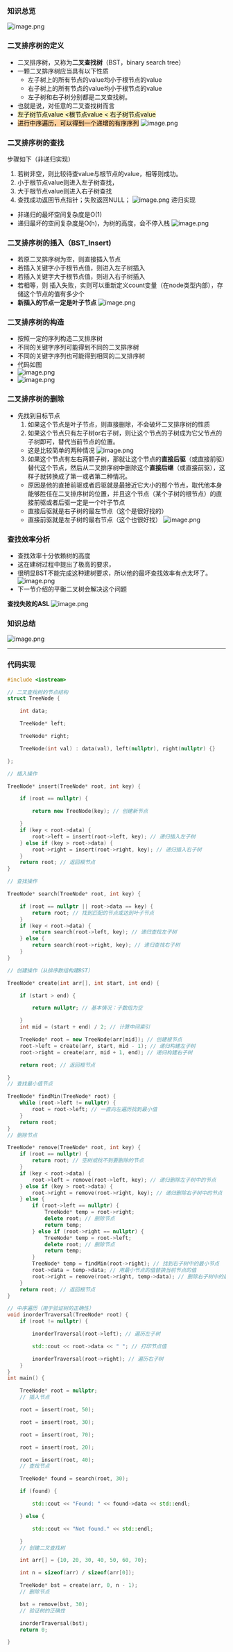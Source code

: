 
### 知识总览
![image.png](https://iili.io/JKm6MrX.png)
### 二叉排序树的定义
- 二叉排序树，又称为**二叉查找树**（BST，binary search tree）
- 一颗二叉排序树应当具有以下性质
	- 左子树上的所有节点的value均小于根节点的value
	- 右子树上的所有节点的value均小于根节点的value
	- 左子树和右子树分别都是二叉查找树。
- 也就是说，对任意的二叉查找树而言 
- <mark style="background: #FFF3A3A6;">左子树节点value <根节点value < 右子树节点value </mark>
- <mark style="background: #FFB86CA6;">进行中序遍历，可以得到一个递增的有序序列</mark>
![image.png](https://iili.io/JKmLFCQ.png)

### 二叉排序树的查找
步骤如下（非递归实现）
1. 若树非空，则比较待查value与根节点的value，相等则成功。
2. 小于根节点value则进入左子树查找，
3. 大于根节点value则进入右子树查找
4. 查找成功返回节点指针；失败返回NULL；
![image.png](https://iili.io/JKmLWMl.png)
递归实现
- 非递归的最坏空间复杂度是O(1)
- 递归最坏的空间复杂度是O(h)，为树的高度，会不停入栈
	![image.png](https://iili.io/JKmLgMQ.png)

### 二叉排序树的插入（BST_Insert)
- 若原二叉排序树为空，则直接插入节点
- 若插入关键字小于根节点值，则进入左子树插入
- 若插入关键字大于根节点值，则进入右子树插入
- 若相等，则 插入失败，实则可以重新定义count变量（在node类型内部），存储这个节点的值有多少个
- **新插入的节点一定是叶子节点**
![image.png](https://iili.io/JKmtTZb.png)


### 二叉排序树的构造
- 按照一定的序列构造二叉排序树
- 不同的关键字序列可能得到不同的二叉排序树
- 不同的关键字序列也可能得到相同的二叉排序树
- 代码如图
- ![image.png](https://iili.io/JKmtVoJ.png)
- ![image.png](https://iili.io/JKmt6Kl.png)

### 二叉排序树的删除
- 先找到目标节点
	1. 如果这个节点是叶子节点，则直接删除，不会破坏二叉排序树的性质
	2. 如果这个节点只有左子树or右子树，则让这个节点的子树成为它父节点的子树即可，替代当前节点的位置。
	- 这是比较简单的两种情况
	![image.png](https://iili.io/JKpKjXp.png)
	3. 如果这个节点有左右两颗子树，那就让这个节点的**直接后驱**（或直接前驱）替代这个节点，然后从二叉排序树中删除这个**直接后继**（或直接前驱），这样子就转换成了第一或者第二种情况。
	- 原因是他的直接前驱或者后驱就是最接近它大小的那个节点，取代他本身能够胜任在二叉排序树的位置，并且这个节点（某个子树的根节点）的直接前驱或者后驱一定是一个叶子节点
	- 直接后驱就是右子树的最左节点（这个是很好找的）
	- 直接前驱就是左子树的最右节点（这个也很好找）
	 ![image.png](https://iili.io/JKpCXat.png)

### 查找效率分析
- 查找效率十分依赖树的高度
- 这在建树过程中提出了极高的要求，
- 很明显BST不能完成这种建树要求，所以他的最坏查找效率有点太坏了。
![image.png](https://iili.io/JKpzUzu.png)
- 下一节介绍的平衡二叉树会解决这个问题

**查找失败的ASL**
![image.png](https://iili.io/JKpT0tn.png)


### 知识总结
![image.png](https://iili.io/JKpTWF4.png)


---
### 代码实现
```cpp
#include <iostream>

// 二叉查找树的节点结构
struct TreeNode {

    int data;

    TreeNode* left;

    TreeNode* right;

    TreeNode(int val) : data(val), left(nullptr), right(nullptr) {}

};

// 插入操作

TreeNode* insert(TreeNode* root, int key) {

    if (root == nullptr) {

        return new TreeNode(key); // 创建新节点

    }
    if (key < root->data) {
        root->left = insert(root->left, key); // 递归插入左子树
    } else if (key > root->data) {
        root->right = insert(root->right, key); // 递归插入右子树
    }
    return root; // 返回根节点
}

// 查找操作

TreeNode* search(TreeNode* root, int key) {

    if (root == nullptr || root->data == key) {
        return root; // 找到匹配的节点或达到叶子节点
    }
    if (key < root->data) {
        return search(root->left, key); // 递归查找左子树
    } else {
        return search(root->right, key); // 递归查找右子树
    }
}

// 创建操作（从排序数组构建BST）

TreeNode* create(int arr[], int start, int end) {

    if (start > end) {

        return nullptr; // 基本情况：子数组为空

    }
    int mid = (start + end) / 2; // 计算中间索引

    TreeNode* root = new TreeNode(arr[mid]); // 创建根节点
    root->left = create(arr, start, mid - 1); // 递归构建左子树
    root->right = create(arr, mid + 1, end); // 递归构建右子树

    return root; // 返回根节点

}
// 查找最小值节点

TreeNode* findMin(TreeNode* root) {
    while (root->left != nullptr) {
        root = root->left; // 一直向左遍历找到最小值
    }
    return root;
}
// 删除节点

TreeNode* remove(TreeNode* root, int key) {
    if (root == nullptr) {
        return root; // 空树或找不到要删除的节点
    }
    if (key < root->data) {
        root->left = remove(root->left, key); // 递归删除左子树中的节点
    } else if (key > root->data) {
        root->right = remove(root->right, key); // 递归删除右子树中的节点
    } else {
        if (root->left == nullptr) {
            TreeNode* temp = root->right;
            delete root; // 删除节点
            return temp;
        } else if (root->right == nullptr) {
            TreeNode* temp = root->left;
            delete root; // 删除节点
            return temp;
        }
        TreeNode* temp = findMin(root->right); // 找到右子树中的最小节点
        root->data = temp->data; // 用最小节点的值替换当前节点的值
        root->right = remove(root->right, temp->data); // 删除右子树中的最小节点
    }
    return root; // 返回根节点
}

// 中序遍历（用于验证树的正确性）
void inorderTraversal(TreeNode* root) {
    if (root != nullptr) {

        inorderTraversal(root->left); // 遍历左子树

        std::cout << root->data << " "; // 打印节点值

        inorderTraversal(root->right); // 遍历右子树
    }
}
int main() {

    TreeNode* root = nullptr;
    // 插入节点

    root = insert(root, 50);

    root = insert(root, 30);

    root = insert(root, 70);

    root = insert(root, 20);

    root = insert(root, 40);
    // 查找节点

    TreeNode* found = search(root, 30);

    if (found) {

        std::cout << "Found: " << found->data << std::endl;

    } else {

        std::cout << "Not found." << std::endl;

    }
    // 创建二叉查找树

    int arr[] = {10, 20, 30, 40, 50, 60, 70};

    int n = sizeof(arr) / sizeof(arr[0]);

    TreeNode* bst = create(arr, 0, n - 1);
    // 删除节点

    bst = remove(bst, 30);
    // 验证树的正确性

    inorderTraversal(bst);
    return 0;

}
```